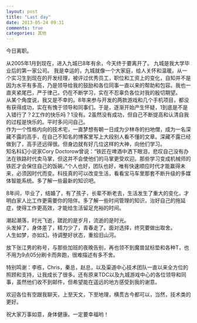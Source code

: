 ```yaml
---
layout: post
title: "Last day"
date: 2013-05-24 09:31
comments: true
categories: 其他
---
```

今日离职。
<!--more-->
从2005年1月到现在，进入九城已8年有余，今天终于要离开了。
九城是我大学毕业后的第一家公司。
我是幸运的，九城就像一个大家庭，给人关怀和温暖。从一个实习生到现在的开发经理，被评过优秀员工，职位和工资上的变化，自知并不是因为水平有多高，乃是领导给我的鼓励和各位同事一直以来的帮助和包容。我也一直夹紧尾巴，严于律己，仍在不断学习，实在不忍辜负各位对我的殷切期望。  
从某个角度说，我又是不幸的。8年来参与开发的两款游戏和几个手机项目，都没有获得成功，实在有愧于领导和同事们。于是，逐渐开始产生怀疑，1到底是不是入错行了？2工作的快乐吗？1没有。2虽然没有成功，但自己不断提高和认清自我的过程是快乐的。平时多问问自己。  
作为一个性格内向的技术宅，一直梦想有朝一日成为少林寺的扫地僧，成为一名深藏不露的高手，在自己不知名的博客里写上大段别人看不懂的文章。深藏不露已经做到了，高手还远得很。但身边就有好几位这样的大神，向他们学习。  
知名科幻小说家Cory Doctorow曾说：“铁匠在啤酒中洒下眼泪，悲叹自己没有办法在铁路时代卖马掌，但这并不会使他们的马掌更受欢迎。那些学习变成机械师的铁匠才会保住自己的饭碗。”个人也好，团队也好，唯有快速顺应时代才能赢得未来，必须因时代而变。科技真的可以改变生活，看看宝马车里那套不断升级的多媒体智能系统。多了解一些最新的知识吧。
 
8年间，毕业了，结婚了，有了孩子，长辈不断老去，生活发生了重大的变化，才明白家人比工作更需要你的陪伴。多了解一些时间管理的知识，治好自己的拖延症，使得工作更高效，才能给生活留足充裕的时间。
 
潮起潮落，时光飞逝，蹉跎的是岁月，流逝的是时光。  
头发掉了，身体差了，精力少了，青春走了。面对选择，终究要做出取舍。  
人生如梦，亦如幻。待调整好状态，重拾旧山河。

放下张江男的称号，与那些加班的夜晚告别，再也领不到魔兽鼠标垫和各种T，也不用为9点05分刷卡而奔跑，很难描述有多不舍。

特别鸣谢：李栋，Chris，秦总，赵总，以及渠道中心技术团队一直以来全方位的照顾和支持，让我成长了很多。还有原来TDC以及九城游戏中心的各位领导和同事，虽然他们收不到邮件，但希望能在遥远的地方感受到我的谢意。

欢迎各位有空跟我聊天，上至天文，下至地理，横贯古今都可以，当然，技术类的更好。

祝大家万事如意，身体健康。一定要幸福哟！